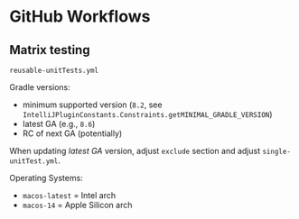 # GitHub Workflows

## Matrix testing

`reusable-unitTests.yml`

Gradle versions:

- minimum supported version (`8.2`, see `IntelliJPluginConstants.Constraints.getMINIMAL_GRADLE_VERSION`)
- latest GA (e.g., `8.6`)
- RC of next GA (potentially)

When updating _latest GA_ version, adjust `exclude` section 
and adjust `single-unitTest.yml`.

Operating Systems:

- `macos-latest` = Intel arch
- `macos-14` = Apple Silicon arch
